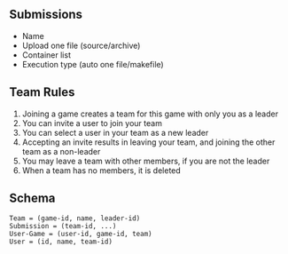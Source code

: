 ## Submissions

- Name
- Upload one file (source/archive)
- Container list
- Execution type (auto one file/makefile)

## Team Rules

1. Joining a game creates a team for this game with only you as a leader
2. You can invite a user to join your team
3. You can select a user in your team as a new leader
4. Accepting an invite results in leaving your team, and joining the other team as a non-leader
5. You may leave a team with other members, if you are not the leader
6. When a team has no members, it is deleted

## Schema

	Team = (game-id, name, leader-id)
	Submission = (team-id, ...)
	User-Game = (user-id, game-id, team)
	User = (id, name, team-id)

